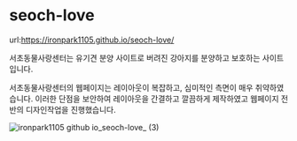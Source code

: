 # seoch-love

url:https://ironpark1105.github.io/seoch-love/

서초동물사랑센터는 유기견 분양 사이트로 
버려진 강아지를 분양하고 보호하는 사이트입니다.

서초동물사랑센터의 웹페이지는 레이아웃이 복잡하고, 심미적인 측면이
매우 취약하였습니다. 이러한 단점을 보안하여 레이아웃을 간결하고 깔끔하게 
제작하였고 웹페이지 전반의 디자인작업을 진행했습니다.

![ironpark1105 github io_seoch-love_ (3)](https://user-images.githubusercontent.com/85903711/139191195-d8b2d8eb-df21-4de6-91f0-fec5a33d1f10.png)
